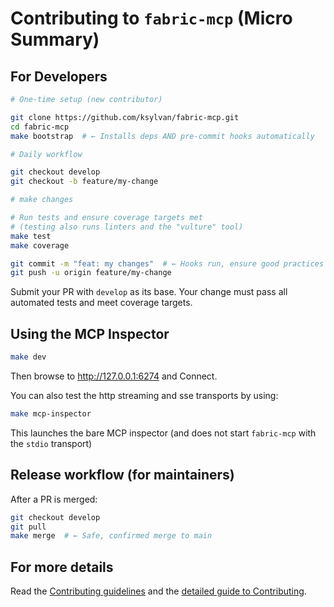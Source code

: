 # Contributing to `fabric-mcp` (Micro Summary)

## For Developers

```bash
# One-time setup (new contributor)

git clone https://github.com/ksylvan/fabric-mcp.git
cd fabric-mcp
make bootstrap  # ← Installs deps AND pre-commit hooks automatically

# Daily workflow

git checkout develop
git checkout -b feature/my-change

# make changes

# Run tests and ensure coverage targets met
# (testing also runs linters and the "vulture" tool)
make test
make coverage

git commit -m "feat: my changes"  # ← Hooks run, ensure good practices
git push -u origin feature/my-change
```

Submit your PR with `develop` as its base. Your change must pass all automated tests and meet coverage targets.

## Using the MCP Inspector

```bash
make dev
```

Then browse to <http://127.0.0.1:6274> and Connect.

You can also test the http streaming and sse transports by using:

```bash
make mcp-inspector
```

This launches the bare MCP inspector (and does not start `fabric-mcp` with the `stdio` transport)

## Release workflow (for maintainers)

After a PR is merged:

```bash
git checkout develop
git pull
make merge  # ← Safe, confirmed merge to main
```

## For more details

Read the [Contributing guidelines](./contributing.md) and the
[detailed guide to Contributing](./contributing-detailed.md).
